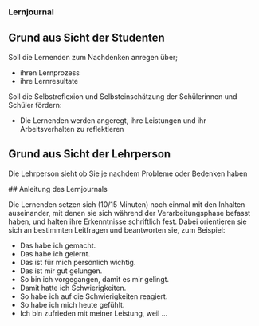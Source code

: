 ### Lernjournal


## Grund aus Sicht der Studenten

Soll die Lernenden zum Nachdenken anregen über;
* ihren Lernprozess
* ihre Lernresultate

Soll die Selbstreflexion und Selbsteinschätzung der Schülerinnen und Schüler fördern:
* Die Lernenden werden angeregt, ihre Leistungen und ihr Arbeitsverhalten zu reflektieren

## Grund aus Sicht der Lehrperson
Die Lehrperson sieht ob Sie je nachdem Probleme oder Bedenken haben

## Anleitung des Lernjournals

Die Lernenden setzen sich (10/15 Minuten) noch einmal mit den Inhalten auseinander, mit denen sie sich während der Verarbeitungsphase befasst haben, und halten ihre Erkenntnisse schriftlich fest. 
Dabei orientieren sie sich an bestimmten Leitfragen und beantworten sie, zum Beispiel:

* Das habe ich gemacht.
* Das habe ich gelernt.
* Das ist für mich persönlich wichtig.
* Das ist mir gut gelungen.
* So bin ich vorgegangen, damit es mir gelingt.
* Damit hatte ich Schwierigkeiten.
* So habe ich auf die Schwierigkeiten reagiert.
* So habe ich mich heute gefühlt.
* Ich bin zufrieden mit meiner Leistung, weil ...

